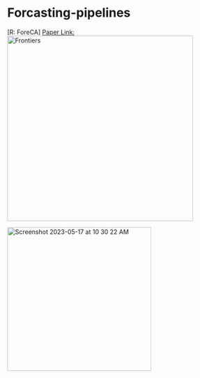# Forcasting-pipelines
[R: ForeCA]
[Paper Link:](https://link.springer.com/chapter/10.1007/978-981-16-2377-6_1)
<img width="426" alt="Frontiers" src="https://github.com/spawar2/Forcasting-pipelines/assets/25118302/571ce3c1-6b5d-45f1-a358-6d27cb884ca3">

<img width="330" alt="Screenshot 2023-05-17 at 10 30 22 AM" src="https://github.com/spawar2/Forcasting-pipelines/assets/25118302/e1e43a61-3a43-4cb0-9e12-142e29ea6f58">
